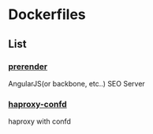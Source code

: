 # Dockerfiles

## List

### [prerender](https://github.com/subicura/Dockerfiles/tree/master/prerender)

AngularJS(or backbone, etc..) SEO Server

### [haproxy-confd](https://github.com/subicura/Dockerfiles/tree/master/haproxy-confd)

haproxy with confd
